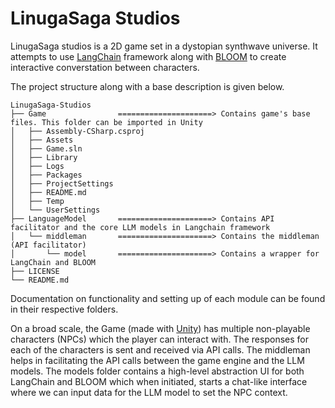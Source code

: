# LinugaSaga Studios

LinugaSaga studios is a 2D game set in a dystopian synthwave universe. It attempts to use [LangChain](https://www.langchain.com/) framework along with [BLOOM](https://huggingface.co/bigscience/bloom) to create interactive converstation between characters.

The project structure along with a base description is given below.

```
LinugaSaga-Studios
├── Game                =====================> Contains game's base files. This folder can be imported in Unity
│   ├── Assembly-CSharp.csproj
│   ├── Assets
│   ├── Game.sln
│   ├── Library
│   ├── Logs
│   ├── Packages
│   ├── ProjectSettings
│   ├── README.md
│   ├── Temp
│   └── UserSettings
├── LanguageModel       =====================> Contains API facilitator and the core LLM models in Langchain framework
│   └── middleman       =====================> Contains the middleman (API facilitator)
│       └── model       =====================> Contains a wrapper for LangChain and BLOOM
├── LICENSE
└── README.md
```

Documentation on functionality and setting up of each module can be found in their respective folders. 

On a broad scale, the Game (made with [Unity](https://unity.com/)) has multiple non-playable characters (NPCs) which the player can interact with. The responses for each of the characters is sent and received via API calls. The middleman helps in facilitating the API calls between the game engine and the LLM models. The models folder contains a high-level abstraction UI for both LangChain and BLOOM which when initiated, starts a chat-like interface where we can input data for the LLM model to set the NPC context.
